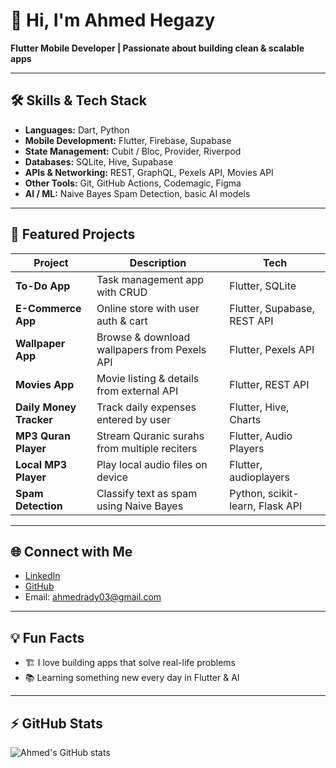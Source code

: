 # 👋 Hi, I'm Ahmed Hegazy

**Flutter Mobile Developer | Passionate about building clean & scalable apps**

---

## 🛠 Skills & Tech Stack

- **Languages:** Dart, Python
- **Mobile Development:** Flutter, Firebase, Supabase
- **State Management:** Cubit / Bloc, Provider, Riverpod
- **Databases:** SQLite, Hive, Supabase
- **APIs & Networking:** REST, GraphQL, Pexels API, Movies API
- **Other Tools:** Git, GitHub Actions, Codemagic, Figma
- **AI / ML:** Naive Bayes Spam Detection, basic AI models

---

## 📱 Featured Projects

| Project | Description | Tech |
|---------|-------------|------|
| **To-Do App** | Task management app with CRUD | Flutter, SQLite |
| **E-Commerce App** | Online store with user auth & cart | Flutter, Supabase, REST API |
| **Wallpaper App** | Browse & download wallpapers from Pexels API | Flutter, Pexels API |
| **Movies App** | Movie listing & details from external API | Flutter, REST API |
| **Daily Money Tracker** | Track daily expenses entered by user | Flutter, Hive, Charts |
| **MP3 Quran Player** | Stream Quranic surahs from multiple reciters | Flutter, Audio Players |
| **Local MP3 Player** | Play local audio files on device | Flutter, audioplayers |
| **Spam Detection** | Classify text as spam using Naive Bayes | Python, scikit-learn, Flask API |

---

## 🌐 Connect with Me

- [LinkedIn](https://www.linkedin.com/in/ahmedradyhegazy)
- [GitHub](https://github.com/ahmedrady)  
- Email: ahmedrady03@gmail.com

---

## 💡 Fun Facts

- 🏗️ I love building apps that solve real-life problems  
- 📚 Learning something new every day in Flutter & AI

---

## ⚡ GitHub Stats

![Ahmed's GitHub stats](https://github-readme-stats.vercel.app/api?username=ahmedrady&show_icons=true&theme=radical)
